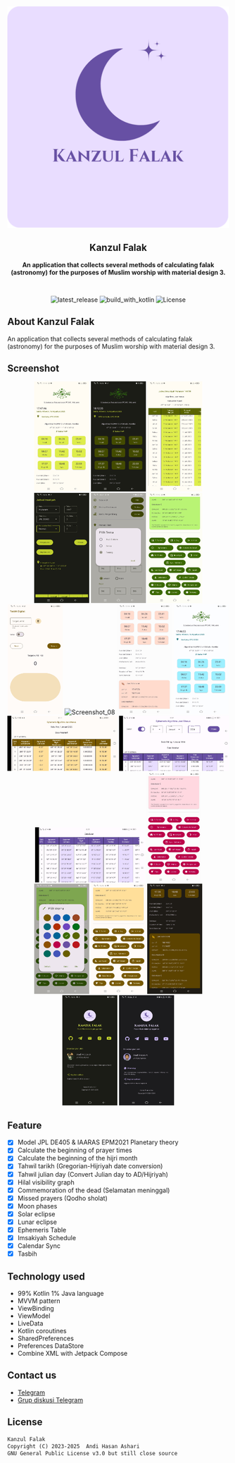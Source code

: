 <p align="center">
  <img src="./src/repo_kf.png" alt="app_banner"/>
</p>

<h2 align="center"><b>Kanzul Falak</b></h2>
<p align="center">
<b>An application that collects several methods of calculating falak (astronomy) for the purposes of Muslim worship with material design 3.</b>
<p><br>

<p align="center">
<!-- Latest release -->
<img src="https://img.shields.io/github/v/release/hasanelfalakiy/kanzul-falak-page?include_releases&label=latest%20release&style=for-the-badge&color=brightgreen" alt="latest_release"/>
<!-- Build with Kotlin -->
<img src="https://img.shields.io/badge/Kotlin-C116E3?&style=for-the-badge&logo=kotlin&logoColor=white" alt="build_with_kotlin">
<!-- License -->
<img src="https://img.shields.io/github/license/hasanelfalakiy/kanzul-falak-page?color=blue&style=for-the-badge&color=brightgreen" alt="License">
</p>

## About Kanzul Falak

An application that collects several methods of calculating falak (astronomy) for the purposes of Muslim worship with material design 3.

## Screenshot
<div align="center">

<img width="125" height="250" src="./src/img_1.jpg" alt="Screenshot_01" title="Screenshot_01">
<img width="125" height="250" src="./src/img_2.jpg" alt="Screenshot_02" title="Screenshot_02">
<img width="125" height="250" src="./src/img_3.jpg" alt="Screenshot_03" title="Screenshot_03">
<img width="125" height="250" src="./src/img_4.jpg" alt="Screenshot_04" title="Screenshot_04">
<img width="125" height="250" src="./src/img_5.jpg" alt="Screenshot_05" title="Screenshot_05">
<img width="125" height="250" src="./src/img_12.jpg" alt="Screenshot_012" title="Screenshot_12">
<img width="125" height="250" src="./src/img_7.jpg" alt="Screenshot_07" title="Screenshot_07">
<img width="125" height="250" src="./src/chart_atas_light4.jpg" alt="Screenshot_08" title="Screenshot_08">
<img width="125" height="250" src="./src/img_8.jpg" alt="Screenshot_09" title="Screenshot_09">
<img width="125" height="250" src="./src/img_9.jpg" alt="Screenshot_10" title="Screenshot_10">
<img width="250" height="125" src="./src/img_6.jpg" alt="Screenshot_06" title="Screenshot_06">
<img width="250" height="125" src="./src/ephemeris1.jpg" alt="Screenshot_10a" title="Screenshot_10a">
<img width="250" height="125" src="./src/ephemeris2.jpg" alt="Screenshot_10b" title="Screenshot_10b">
<img width="125" height="250" src="./src/img_10.jpg" alt="Screenshot_11a" title="Screenshot_11a">
<img width="125" height="250" src="./src/img_11.jpg" alt="Screenshot_11b" title="Screenshot_11b">
<img width="125" height="250" src="./src/img_13.jpg" alt="Screenshot_013" title="Screenshot_013">
<img width="125" height="250" src="./src/img_14.jpg" alt="Screenshot_014" title="Screenshot_014">
<img width="125" height="250" src="./src/img_15.jpg" alt="Screenshot_015" title="Screenshot_015">
<img width="125" height="250" src="./src/about_dark5.jpg" alt="Screenshot_11" title="Screenshot_11">
</div>

## Feature

- [x] Model JPL DE405 & IAARAS EPM2021 Planetary theory
- [x] Calculate the beginning of prayer times
- [x] Calculate the beginning of the hijri month
- [x] Tahwil tarikh (Gregorian-Hijriyah date conversion)
- [x] Tahwil julian day (Convert Julian day to AD/Hijriyah)
- [x] Hilal visibility graph
- [x] Commemoration of the dead (Selamatan meninggal)
- [x] Missed prayers (Qodho sholat)
- [x] Moon phases
- [x] Solar eclipse
- [x] Lunar eclipse
- [x] Ephemeris Table
- [x] Imsakiyah Schedule
- [x] Calendar Sync
- [x] Tasbih

## Technology used

- 99% Kotlin 1% Java language
- MVVM pattern
- ViewBinding
- ViewModel
- LiveData
- Kotlin coroutines
- SharedPreferences
- Preferences DataStore
- Combine XML with Jetpack Compose

## Contact us

- [Telegram](https://t.me/moonelfalakiy)
- [Grup diskusi Telegram](https://t.me/moonlight_studio01/9)

## License

```
Kanzul Falak
Copyright (C) 2023-2025  Andi Hasan Ashari
GNU General Public License v3.0 but still close source
```
